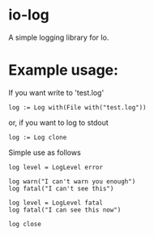 # io-log
A simple logging library for Io.

Example usage:
==============

If you want write to 'test.log'

    log := Log with(File with("test.log"))

or, if you want to log to stdout
    
    log := Log clone

Simple use as follows

    log level = LogLevel error
    
    log warn("I can't warn you enough")
    log fatal("I can't see this")
    
    log level = LogLevel fatal
    log fatal("I can see this now")
    
    log close

 


